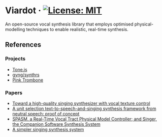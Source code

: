 # Viardot &middot; [![License: MIT](https://img.shields.io/badge/License-MIT-yellow.svg)](https://opensource.org/licenses/MIT)

 An open-source vocal synthesis library that employs optimised physical-modelling techniques to enable realistic, real-time synthesis.

## References
### Projects
- [Tone.js](https://github.com/Tonejs/Tone.js)
- [gyng/synthrs](https://github.com/gyng/synthrs/)
- [Pink Trombone](https://dood.al/pinktrombone/)

### Papers
- [Toward a high-quality singing synthesizer with vocal texture control](https://ccrma.stanford.edu/~vickylu/thesis/)
- [A unit selection text-to-speech-and-singing synthesis framework from neutral speech: proof of concept
](https://asmp-eurasipjournals.springeropen.com/articles/10.1186/s13636-019-0163-y)
- [SPASM, a Real-Time Vocal Tract Physical Model Controller; and Singer, the Companion Software Synthesis System](https://www.jstor.org/stable/3680568?origin=crossref)
- [A simpler singing synthesis system](https://www.amazon.science/publications/singing-synthesis-with-a-little-help-from-my-attention)
